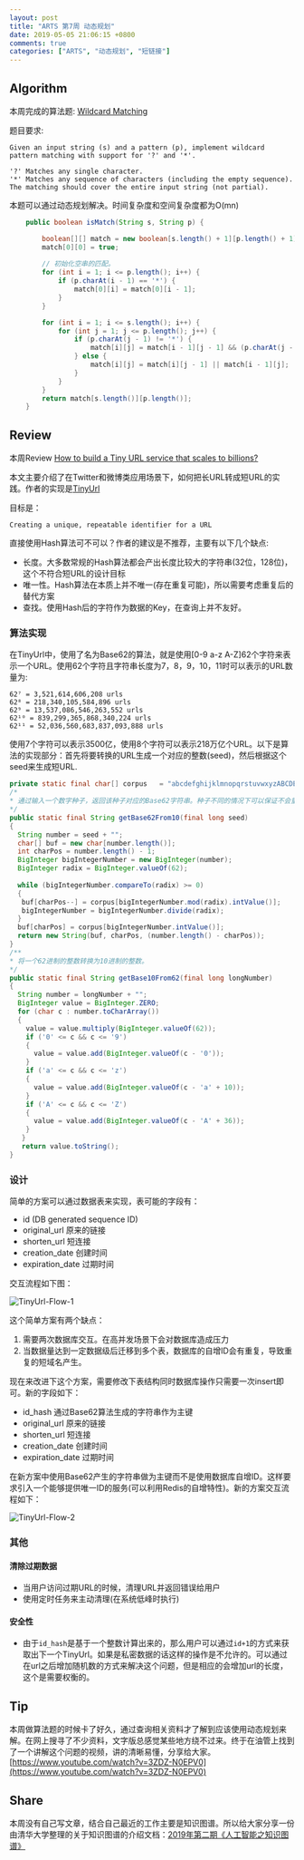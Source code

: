 ```yaml
---
layout: post
title: "ARTS 第7周 动态规划"
date: 2019-05-05 21:06:15 +0800
comments: true
categories: ["ARTS", "动态规划", "短链接"]
---
```


## Algorithm

本周完成的算法题: [Wildcard Matching](https://leetcode.com/problems/wildcard-matching/)

题目要求:

```
Given an input string (s) and a pattern (p), implement wildcard pattern matching with support for '?' and '*'.

'?' Matches any single character.
'*' Matches any sequence of characters (including the empty sequence).
The matching should cover the entire input string (not partial).
```

<!-- more -->

本题可以通过动态规划解决。时间复杂度和空间复杂度都为O(mn)

```Java
    public boolean isMatch(String s, String p) {

        boolean[][] match = new boolean[s.length() + 1][p.length() + 1];
        match[0][0] = true;
        
        // 初始化空串的匹配。
        for (int i = 1; i <= p.length(); i++) {
            if (p.charAt(i - 1) == '*') {
                match[0][i] = match[0][i - 1];
            }
        }

        for (int i = 1; i <= s.length(); i++) {
            for (int j = 1; j <= p.length(); j++) {
                if (p.charAt(j - 1) != '*') {
                    match[i][j] = match[i - 1][j - 1] && (p.charAt(j - 1) == '?' || s.charAt(i - 1) == p.charAt(j - 1));
                } else {
                    match[i][j] = match[i][j - 1] || match[i - 1][j];
                }
            }
        }
        return match[s.length()][p.length()];
    }
```

## Review

本周Review [How to build a Tiny URL service that scales to billions?](https://medium.com/@vaibhav0109/how-to-build-a-tiny-url-service-that-scales-to-billions-f6fb5ea22e8c)

本文主要介绍了在Twitter和微博类应用场景下，如何把长URL转成短URL的实践。作者的实现是[TinyUrl](https://tinyurl.com/)

目标是：

```
Creating a unique, repeatable identifier for a URL
```

直接使用Hash算法可不可以？作者的建议是不推荐，主要有以下几个缺点:

* 长度。大多数常规的Hash算法都会产出长度比较大的字符串(32位，128位)，这个不符合短URL的设计目标
* 唯一性。Hash算法在本质上并不唯一(存在重复可能)，所以需要考虑重复后的替代方案
* 查找。使用Hash后的字符作为数据的Key，在查询上并不友好。

### 算法实现

在TinyUrl中，使用了名为Base62的算法，就是使用[0-9 a-z A-Z]62个字符来表示一个URL。使用62个字符且字符串长度为7，8，9，10，11时可以表示的URL数量为:

```
62⁷ = 3,521,614,606,208 urls
62⁸ = 218,340,105,584,896 urls
62⁹ = 13,537,086,546,263,552 urls
62¹⁰ = 839,299,365,868,340,224 urls
62¹¹ = 52,036,560,683,837,093,888 urls
```

使用7个字符可以表示3500亿，使用8个字符可以表示218万亿个URL。以下是算法的实现部分：首先将要转换的URL生成一个对应的整数(seed)，然后根据这个seed来生成短URL.

```Java
private static final char[] corpus   = "abcdefghijklmnopqrstuvwxyzABCDEFGHIJKLMNOPQRSTUVWXYZ0123456789".toCharArray();
/*
* 通过输入一个数字种子，返回该种子对应的Base62字符串。种子不同的情况下可以保证不会重复
*/
public static final String getBase62From10(final long seed)
{
  String number = seed + "";
  char[] buf = new char[number.length()];
  int charPos = number.length() - 1;
  BigInteger bigIntegerNumber = new BigInteger(number);
  BigInteger radix = BigInteger.valueOf(62);
 
  while (bigIntegerNumber.compareTo(radix) >= 0)
  {
   buf[charPos--] = corpus[bigIntegerNumber.mod(radix).intValue()];
   bigIntegerNumber = bigIntegerNumber.divide(radix);
  }
  buf[charPos] = corpus[bigIntegerNumber.intValue()];
  return new String(buf, charPos, (number.length() - charPos));
}
/**
* 将一个62进制的整数转换为10进制的整数。
*/
public static final String getBase10From62(final long longNumber)
{
  String number = longNumber + "";
  BigInteger value = BigInteger.ZERO;
  for (char c : number.toCharArray())
  {
    value = value.multiply(BigInteger.valueOf(62)); 
    if ('0' <= c && c <= '9')
    {
      value = value.add(BigInteger.valueOf(c - '0'));
    }
    if ('a' <= c && c <= 'z')
    {
      value = value.add(BigInteger.valueOf(c - 'a' + 10));
    }
    if ('A' <= c && c <= 'Z')
    {
      value = value.add(BigInteger.valueOf(c - 'A' + 36));
    }
   }
   return value.toString();
}
```

### 设计

简单的方案可以通过数据表来实现，表可能的字段有：

* id (DB generated sequence ID)
* original_url      原来的链接
* shorten_url       短连接
* creation_date     创建时间
* expiration_date   过期时间

交互流程如下图：

![TinyUrl-Flow-1](https://0bb6ac2.oss-cn-hongkong.aliyuncs.com/image/TinyUrl-Flow-1.png?x-oss-process=style/black)

这个简单方案有两个缺点：

1. 需要两次数据库交互。在高并发场景下会对数据库造成压力
2. 当数据量达到一定数据级后迁移到多个表，数据库的自增ID会有重复，导致重复的短域名产生。

现在来改进下这个方案，需要修改下表结构同时数据库操作只需要一次insert即可。新的字段如下：

* id_hash           通过Base62算法生成的字符串作为主键
* original_url      原来的链接
* shorten_url       短连接
* creation_date     创建时间
* expiration_date   过期时间

在新方案中使用Base62产生的字符串做为主键而不是使用数据库自增ID。这样要求引入一个能够提供唯一ID的服务(可以利用Redis的自增特性)。新的方案交互流程如下：

![TinyUrl-Flow-2](https://0bb6ac2.oss-cn-hongkong.aliyuncs.com/image/TinyUrl-Flow-2.png?x-oss-process=style/black)

### 其他

#### 清除过期数据

* 当用户访问过期URL的时候，清理URL并返回错误给用户
* 使用定时任务来主动清理(在系统低峰时执行)

#### 安全性

* 由于`id_hash`是基于一个整数计算出来的，那么用户可以通过`id+1`的方式来获取出下一个TinyUrl。如果是私密数据的话这样的操作是不允许的。可以通过在url之后增加随机数的方式来解决这个问题，但是相应的会增加url的长度，这个是需要权衡的。

## Tip

本周做算法题的时候卡了好久，通过查询相关资料才了解到应该使用动态规划来解。在网上搜寻了不少资料，文字版总感觉某些地方绕不过来。终于在油管上找到了一个讲解这个问题的视频，讲的清晰易懂，分享给大家。
[https://www.youtube.com/watch?v=3ZDZ-N0EPV0](https://www.youtube.com/watch?v=3ZDZ-N0EPV0)


## Share

本周没有自己写文章，结合自己最近的工作主要是知识图谱。所以给大家分享一份由清华大学整理的关于知识图谱的介绍文档：[2019年第二期《人工智能之知识图谱》](https://www.aminer.cn/research_report/5c3d5a8709e961951592a49d?download=true&pathname=knowledgegraph.pdf)
